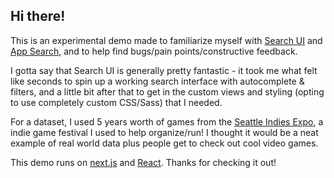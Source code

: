 ## Hi there!

This is an experimental demo made to familiarize myself with [Search UI](https://github.com/elastic/search-ui) and [App Search](https://swiftype.com/app-search), and to help find bugs/pain points/constructive feedback.

I gotta say that Search UI is generally pretty fantastic - it took me what felt like seconds to spin up a working search interface with autocomplete & filters, and a little bit after that to get in the custom views and styling (opting to use completely custom CSS/Sass) that I needed.

For a dataset, I used 5 years worth of games from the [Seattle Indies Expo](https://six.seattleindies.org), a indie game festival I used to help organize/run! I thought it would be a neat example of real world data plus people get to check out cool video games.

This demo runs on [next.js](https://nextjs.org) and [React](https://reactjs.org). Thanks for checking it out!
